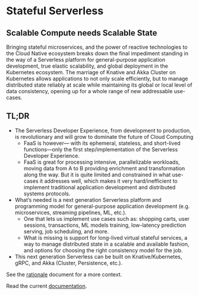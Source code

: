 # Stateful Serverless

## Scalable Compute needs Scalable State
Bringing stateful microservices, and the power of reactive technologies to the Cloud Native ecosystem breaks down the final impediment standing in the way of a Serverless platform for general-purpose application development, true elastic scalability, and global deployment in the Kubernetes ecosystem. The marriage of Knative and Akka Cluster on Kubernetes allows applications to not only scale efficiently, but to manage distributed state reliably at scale while maintaining its global or local level of data consistency, opening up for a whole range of new addressable use-cases.

## TL;DR
* The Serverless Developer Experience, from development to production, is revolutionary and will grow to dominate the future of Cloud Computing
  * FaaS is however— with its ephemeral, stateless, and short-lived functions—only the first step/implementation of the Serverless Developer Experience. 
  * FaaS is great for processing intensive, parallelizable workloads, moving data from A to B providing enrichment and transformation along the way. But it is quite limited and constrained in what use-cases it addresses well, which makes it very hard/inefficient to implement traditional application development and distributed systems protocols. 
* What’s needed is a next generation Serverless platform and programming model for  general-purpose application development (e.g. microservices, streaming pipelines, ML, etc.). 
  * One that lets us implement use cases such as: shopping carts, user sessions, transactions, ML models training, low-latency prediction serving, job scheduling, and more.  
  * What is missing is support for long-lived virtual stateful services, a way to manage distributed state in a scalable and available fashion, and options for choosing the right consistency model for the job. 
* This next generation Serverless can be built on Knative/Kubernetes, gRPC, and Akka (Cluster, Persistence, etc.).

See the [rationale](RATIONALE.md) document for a more context.

Read the current [documentation](documentation/README.md).
